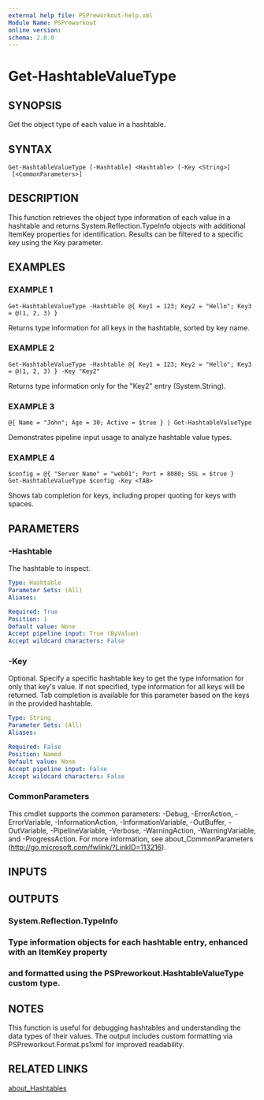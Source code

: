 ```yaml
---
external help file: PSPreworkout-help.xml
Module Name: PSPreworkout
online version:
schema: 2.0.0
---
```


# Get-HashtableValueType

## SYNOPSIS
Get the object type of each value in a hashtable.

## SYNTAX

```
Get-HashtableValueType [-Hashtable] <Hashtable> [-Key <String>]
 [<CommonParameters>]
```

## DESCRIPTION
This function retrieves the object type information of each value in a hashtable and returns
System.Reflection.TypeInfo objects with additional ItemKey properties for identification.
Results can be filtered to a specific key using the Key parameter.

## EXAMPLES

### EXAMPLE 1
```
Get-HashtableValueType -Hashtable @{ Key1 = 123; Key2 = "Hello"; Key3 = @(1, 2, 3) }
```

Returns type information for all keys in the hashtable, sorted by key name.

### EXAMPLE 2
```
Get-HashtableValueType -Hashtable @{ Key1 = 123; Key2 = "Hello"; Key3 = @(1, 2, 3) } -Key "Key2"
```

Returns type information only for the "Key2" entry (System.String).

### EXAMPLE 3
```
@{ Name = "John"; Age = 30; Active = $true } | Get-HashtableValueType
```

Demonstrates pipeline input usage to analyze hashtable value types.

### EXAMPLE 4
```
$config = @{ "Server Name" = "web01"; Port = 8080; SSL = $true }
Get-HashtableValueType $config -Key <TAB>
```

Shows tab completion for keys, including proper quoting for keys with spaces.

## PARAMETERS

### -Hashtable
The hashtable to inspect.

```yaml
Type: Hashtable
Parameter Sets: (All)
Aliases:

Required: True
Position: 1
Default value: None
Accept pipeline input: True (ByValue)
Accept wildcard characters: False
```

### -Key
Optional.
Specify a specific hashtable key to get the type information for only that key's value.
If not specified, type information for all keys will be returned.
Tab completion is available
for this parameter based on the keys in the provided hashtable.

```yaml
Type: String
Parameter Sets: (All)
Aliases:

Required: False
Position: Named
Default value: None
Accept pipeline input: False
Accept wildcard characters: False
```

### CommonParameters
This cmdlet supports the common parameters: -Debug, -ErrorAction, -ErrorVariable, -InformationAction, -InformationVariable, -OutBuffer, -OutVariable, -PipelineVariable, -Verbose, -WarningAction, -WarningVariable, and -ProgressAction. 
For more information, see about_CommonParameters (http://go.microsoft.com/fwlink/?LinkID=113216).

## INPUTS

## OUTPUTS

### System.Reflection.TypeInfo
### Type information objects for each hashtable entry, enhanced with an ItemKey property
### and formatted using the PSPreworkout.HashtableValueType custom type.
## NOTES
This function is useful for debugging hashtables and understanding the data types of their values.
The output includes custom formatting via PSPreworkout.Format.ps1xml for improved readability.

## RELATED LINKS

[about_Hashtables]()
